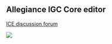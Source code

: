## Allegiance IGC Core editor ##

[ICE discussion forum](http://www.freeallegiance.org/forums/index.php?showforum=178)

[![](http://www.freeallegiance.org/pook/devavatar-2.gif)](http://www.freeallegiance.org/)